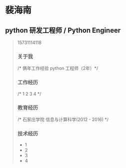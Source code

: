 # 裴海南
## python 研发工程师 / Python Engineer
> 15731114118
>
> ### 关于我
> /* 俩年工作经验 python 工程师（2年）*/
>
> ### 工作经历
> /* 1 2 3 4 */
>
> ### 教育经历
> /* 石家庄学院 信息与计算科学(2012 - 2016) */
>
> ### 技术经历
> - 1
> - 2
> - 3
> - 4
